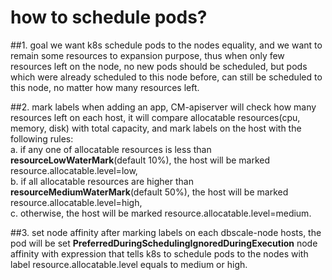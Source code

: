 # how to schedule pods?
##1. goal
  we want k8s schedule pods to the nodes equality, and we want to remain some resources to expansion purpose, thus when only few resources left on the node, no new pods should be scheduled, but pods which were already scheduled to this node before, can still be scheduled to this node, no matter how many resources left.

##2. mark labels
  when adding an app, CM-apiserver will check how many resources left on each host, it will compare allocatable resources(cpu, memory, disk) with total capacity, and mark labels on the host with the following rules:  
a. if any one of allocatable resources is less than **resourceLowWaterMark**(default 10%), the host will be marked resource.allocatable.level=low,  
b. if all allocatable resources are higher than **resourceMediumWaterMark**(default 50%), the host will be marked resource.allocatable.level=high,  
c. otherwise, the host will be marked resource.allocatable.level=medium.  

##3. set node affinity
after marking labels on each dbscale-node hosts, the pod will be set **PreferredDuringSchedulingIgnoredDuringExecution** node affinity with expression that tells k8s to schedule pods to the nodes with label resource.allocatable.level equals to medium or high.

